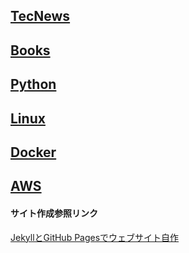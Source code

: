 
## [TecNews](./tecnews/tecnews_index.md) 
## [Books](./book/books_index.md) 
## [Python](./python/python_index.md) 
## [Linux](./linux/linux_index.md) 
## [Docker](./docker/docker_index.md) 
## [AWS](./aws/aws_index.md) 

#### サイト作成参照リンク

[JekyllとGitHub Pagesでウェブサイト自作](https://haltaro.github.io/2017/07/30/first-post)
